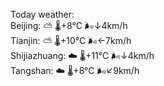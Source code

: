Today weather:  
Beijing: ⛅️  🌡️+8°C 🌬️↓4km/h  
Tianjin: ⛅️  🌡️+10°C 🌬️←7km/h  
Shijiazhuang: ☁️   🌡️+11°C 🌬️↓4km/h  
Tangshan: ☁️   🌡️+8°C 🌬️↙9km/h  
